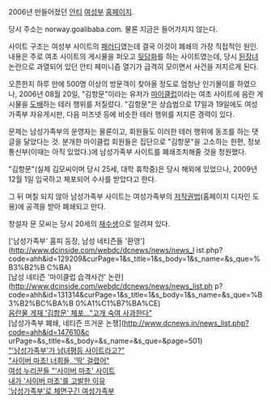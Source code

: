 2006년 만들어졌던 [안티](%EC%95%88%ED%8B%B0.md)
[여성부](%EC%97%AC%EC%84%B1%EB%B6%80.md)
[홈페이지](%ED%99%88%ED%8E%98%EC%9D%B4%EC%A7%80.md).

당시 주소는 norway.goalibaba.com. 물론 지금은 들어가지지 않는다.

사이트 구조는 여성부 사이트의 [패러디](%ED%8C%A8%EB%9F%AC%EB%94%94.md)였는데 결국 이것이 폐쇄의 가장
직접적인 원인. 내용은 주로 여초 사이트의 게시물을 퍼오고 [뒷담화](%EB%92%B7%EB%8B%B4%ED%99%94.md)를 하는
사이트였는데, 당시 [된장녀](%EB%90%9C%EC%9E%A5%EB%85%80.md) 논란으로 과열되어 있던 안티 페미니즘 열기가
급격히 모이면서 사건을 저지르게 된다.

오픈한지 하루 만에 500명 이상의 방문객이 찾아올 정도로 엄청난 인기몰이를 하였으나, 2006년 08월 20일, "김항문"이라는 유저가
[마이클럽](%EB%A7%88%EC%9D%B4%ED%81%B4%EB%9F%BD.md)이라는 여초 사이트에 음란 게시물을
[도배](%EB%8F%84%EB%B0%B0.md)하는 테러 행위를 저질렀다. "김항문"은 상습범으로 17일과 19일에도 여성가족부
자유게시판, 다음 미즈넷 등에 비슷한 테러 행위를 저지른 경력이 있다.

문제는 남성가족부의 운영자는 물론이고, 회원들도 이러한 테러 행위에 동조를 하는 댓글을 달았다는 것. 분개한 마이클럽 회원들은 집단으로
"김항문"을 고소하는 한편, 정보통신부(이때는 아직 있었다.)에 남성가족부 사이트를 폐쇄조치해줄 것을 청원했다.

"김항문"(실제 김모씨이며 당시 25세, 대학 휴학중)은 당시 해외에 있었으나, 2009년 12월 1일 입국하고 체포되어 수사를 받았다고
한다.

그 뒤 며칠 되지 않아 남성가족부 사이트는 여성가족부의
[저작권법](%EC%A0%80%EC%9E%91%EA%B6%8C%EB%B2%95.md)(홈페이지 디자인 도용)에 공격을 받아 폐쇄되고
만다.

창설자 문 모씨는 당시 20세의 [재수생](%EC%9E%AC%EC%88%98%EC%83%9D.md)으로 알려져 있다.

['남성가족부' 홈피 등장, 남성 네티즌들 '환영'](http://www.dcinside.com/webdc/dcnews/news/news_l
ist.php?code=ahh&id=129209&curPage=1&s_title=1&s_body=1&s_name=&s_que=%B3%B2%B
C%BA)  
[남성 네티즌 '마이클럽 습격사건' 논란](http://www.dcinside.com/webdc/dcnews/news/news_list.ph
p?code=ahh&id=131314&curPage=1&s_title=1&s_body=1&s_name=&s_que=%B3%B2%BC%BA%B
0%A1%C1%B7%BA%CE)  
[음란물 게재 '김항문' 체포…"고개 숙여
사과한다"](http://www.dcnews.in/news_list.php?code=ahh&id=480816)  
[남성가족부 폐쇄, 네티즌 뜨거운 논쟁](http://www.dcnews.in/news_list.php?code=ahh&id=147610&c
urPage=&s_title=&s_body=&s_name=&s_que=&page=501)  
["'남성가족부'가 남녀평등 사이트라고?"](http://news.nate.com/view/20060908n07775)  
["사이버 마초! 너희들, '딱' 걸렸어"](http://news.nate.com/view/20060831n06257)  
[여성 누리꾼들 "'사이버 마초' 사이트](http://news.nate.com/view/20060908n07734)  
[내가 '사이버 마초'를 고발한 이유](http://news.nate.com/view/20060908n07798)  
['남성가족부'로 체면구긴 여성가족부](http://news.nate.com/view/20060926n18489)

